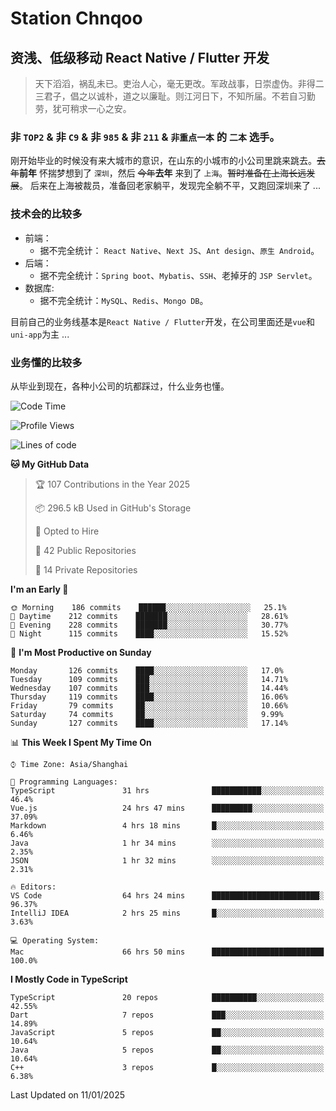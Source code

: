 # Station Chnqoo

## 资浅、低级移动 React Native / Flutter 开发

> 天下滔滔，祸乱未已。吏治人心，毫无更改。军政战事，日崇虚伪。非得二三君子，倡之以诚朴，道之以廉耻。则江河日下，不知所届。不若自习勤劳，犹可稍求一心之安。

### 非 `TOP2` & 非 `C9` & 非 `985` & 非 `211` & `非重点一本` 的 `二本` 选手。

刚开始毕业的时候没有来大城市的意识，在山东的小城市的小公司里跳来跳去。~~去年~~**前年** 怀揣梦想到了 `深圳`，然后 ~~今年~~**去年** 来到了 `上海`。~~暂时准备在上海长远发展~~。
后来在上海被裁员，准备回老家躺平，发现完全躺不平，又跑回深圳来了 ...

### 技术会的比较多

- 前端：
  - 据不完全统计： `React Native`、`Next JS`、`Ant design`、`原生 Android`。
- 后端：
  - 据不完全统计：`Spring boot`、`Mybatis`、`SSH`、老掉牙的 `JSP Servlet`。
- 数据库:
  - 据不完全统计：`MySQL`、`Redis`、`Mongo DB`。

目前自己的业务线基本是`React Native / Flutter`开发，在公司里面还是`vue`和`uni-app`为主 ...

### 业务懂的比较多

从毕业到现在，各种小公司的坑都踩过，什么业务也懂。

<!--START_SECTION:waka-->
![Code Time](http://img.shields.io/badge/Code%20Time-7%2C250%20hrs%2031%20mins-blue)

![Profile Views](http://img.shields.io/badge/Profile%20Views-0-blue)

![Lines of code](https://img.shields.io/badge/From%20Hello%20World%20I%27ve%20Written-497%20Thousand%20lines%20of%20code-blue)

**🐱 My GitHub Data** 

> 🏆 107 Contributions in the Year 2025
 > 
> 📦 296.5 kB Used in GitHub's Storage 
 > 
> 💼 Opted to Hire
 > 
> 📜 42 Public Repositories 
 > 
> 🔑 14 Private Repositories  
 > 
**I'm an Early 🐤** 

```text
🌞 Morning    186 commits    ██████░░░░░░░░░░░░░░░░░░░   25.1% 
🌆 Daytime    212 commits    ███████░░░░░░░░░░░░░░░░░░   28.61% 
🌃 Evening    228 commits    ███████░░░░░░░░░░░░░░░░░░   30.77% 
🌙 Night      115 commits    ████░░░░░░░░░░░░░░░░░░░░░   15.52%

```
📅 **I'm Most Productive on Sunday** 

```text
Monday       126 commits    ████░░░░░░░░░░░░░░░░░░░░░   17.0% 
Tuesday      109 commits    ███░░░░░░░░░░░░░░░░░░░░░░   14.71% 
Wednesday    107 commits    ███░░░░░░░░░░░░░░░░░░░░░░   14.44% 
Thursday     119 commits    ████░░░░░░░░░░░░░░░░░░░░░   16.06% 
Friday       79 commits     ██░░░░░░░░░░░░░░░░░░░░░░░   10.66% 
Saturday     74 commits     ██░░░░░░░░░░░░░░░░░░░░░░░   9.99% 
Sunday       127 commits    ████░░░░░░░░░░░░░░░░░░░░░   17.14%

```


📊 **This Week I Spent My Time On** 

```text
⌚︎ Time Zone: Asia/Shanghai

💬 Programming Languages: 
TypeScript               31 hrs              ███████████░░░░░░░░░░░░░░   46.4% 
Vue.js                   24 hrs 47 mins      █████████░░░░░░░░░░░░░░░░   37.09% 
Markdown                 4 hrs 18 mins       █░░░░░░░░░░░░░░░░░░░░░░░░   6.46% 
Java                     1 hr 34 mins        ░░░░░░░░░░░░░░░░░░░░░░░░░   2.35% 
JSON                     1 hr 32 mins        ░░░░░░░░░░░░░░░░░░░░░░░░░   2.31%

🔥 Editors: 
VS Code                  64 hrs 24 mins      ████████████████████████░   96.37% 
IntelliJ IDEA            2 hrs 25 mins       █░░░░░░░░░░░░░░░░░░░░░░░░   3.63%

💻 Operating System: 
Mac                      66 hrs 50 mins      █████████████████████████   100.0%

```

**I Mostly Code in TypeScript** 

```text
TypeScript               20 repos            ██████████░░░░░░░░░░░░░░░   42.55% 
Dart                     7 repos             ███░░░░░░░░░░░░░░░░░░░░░░   14.89% 
JavaScript               5 repos             ██░░░░░░░░░░░░░░░░░░░░░░░   10.64% 
Java                     5 repos             ██░░░░░░░░░░░░░░░░░░░░░░░   10.64% 
C++                      3 repos             █░░░░░░░░░░░░░░░░░░░░░░░░   6.38%

```



 Last Updated on 11/01/2025
<!--END_SECTION:waka-->

<!---
ChenqiaoStation/ChenqiaoStation is a ✨ special ✨ repository because its `README.md` (this file) appears on your GitHub profile.
You can click the Preview link to take a look at your changes.
--->
